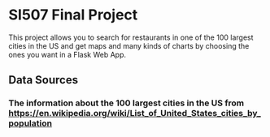 # SI507 Final Project
This project allows you to search for restaurants in one of the 100 largest cities in the US and get maps and many kinds of charts by choosing the ones you want in a Flask Web App.

## Data Sources
### The information about the 100 largest cities in the US from https://en.wikipedia.org/wiki/List_of_United_States_cities_by_population
